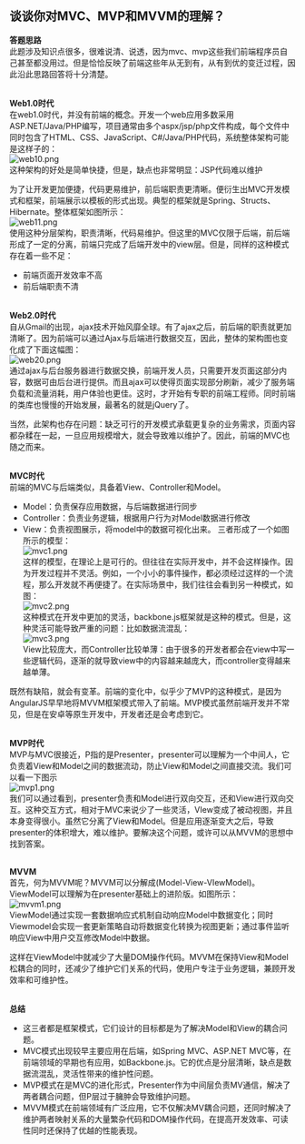 ## 谈谈你对MVC、MVP和MVVM的理解？
**答题思路**<br>
此题涉及知识点很多，很难说清、说透，因为mvc、mvp这些我们前端程序员自己甚至都没用过。但是恰恰反映了前端这些年从无到有，从有到优的变迁过程，因此沿此思路回答将十分清楚。<br><br>

**Web1.0时代**<br>
在web1.0时代，并没有前端的概念。开发一个web应用多数采用ASP.NET/Java/PHP编写，项目通常由多个aspx/jsp/php文件构成，每个文件中同时包含了HTML、CSS、JavaScript、C#/Java/PHP代码，系统整体架构可能是这样子的：<br>
![web10.png](https://github.com/CruxF/Vue-base/blob/master/%E9%9D%A2%E8%AF%95%E9%A2%98/imgs/web10.png?raw=true)<br>
这种架构的好处是简单快捷，但是，缺点也非常明显：JSP代码难以维护<br>

为了让开发更加便捷，代码更易维护，前后端职责更清晰。便衍生出MVC开发模式和框架，前端展示以模板的形式出现。典型的框架就是Spring、Structs、Hibernate。整体框架如图所示：<br>
![web11.png](https://github.com/CruxF/Vue-base/blob/master/%E9%9D%A2%E8%AF%95%E9%A2%98/imgs/web11.png?raw=true)<br>
使用这种分层架构，职责清晰，代码易维护。但这里的MVC仅限于后端，前后端形成了一定的分离，前端只完成了后端开发中的view层。但是，同样的这种模式存在着一些不足：
- 前端页面开发效率不高
- 前后端职责不清<br><br>

**Web2.0时代**<br>
自从Gmail的出现，ajax技术开始风靡全球。有了ajax之后，前后端的职责就更加清晰了。因为前端可以通过Ajax与后端进行数据交互，因此，整体的架构图也变化成了下面这幅图：<br>
![web20.png](https://github.com/CruxF/Vue-base/blob/master/%E9%9D%A2%E8%AF%95%E9%A2%98/imgs/web20.png?raw=true)<br>
通过ajax与后台服务器进行数据交换，前端开发人员，只需要开发页面这部分内容，数据可由后台进行提供。而且ajax可以使得页面实现部分刷新，减少了服务端负载和流量消耗，用户体验也更佳。这时，才开始有专职的前端工程师。同时前端的类库也慢慢的开始发展，最著名的就是jQuery了。<br>

当然，此架构也存在问题：缺乏可行的开发模式承载更复杂的业务需求，页面内容都杂糅在一起，一旦应用规模增大，就会导致难以维护了。因此，前端的MVC也随之而来。<br><br>

**MVC时代**<br>
前端的MVC与后端类似，具备着View、Controller和Model。
- Model：负责保存应用数据，与后端数据进行同步
- Controller：负责业务逻辑，根据用户行为对Model数据进行修改
- View：负责视图展示，将model中的数据可视化出来。
三者形成了一个如图所示的模型：<br>
![mvc1.png](https://github.com/CruxF/Vue-base/blob/master/%E9%9D%A2%E8%AF%95%E9%A2%98/imgs/mvc1.png?raw=true)<br>
这样的模型，在理论上是可行的。但往往在实际开发中，并不会这样操作。因为开发过程并不灵活。例如，一个小小的事件操作，都必须经过这样的一个流程，那么开发就不再便捷了。在实际场景中，我们往往会看到另一种模式，如图：<br>
![mvc2.png](https://github.com/CruxF/Vue-base/blob/master/%E9%9D%A2%E8%AF%95%E9%A2%98/imgs/mvc2.png?raw=true)<br>
这种模式在开发中更加的灵活，backbone.js框架就是这种的模式。但是，这种灵活可能导致严重的问题：比如数据流混乱：<br>
![mvc3.png](https://github.com/CruxF/Vue-base/blob/master/%E9%9D%A2%E8%AF%95%E9%A2%98/imgs/mvc3.png?raw=true)<br>
View比较庞大，而Controller比较单薄：由于很多的开发者都会在view中写一些逻辑代码，逐渐的就导致view中的内容越来越庞大，而controller变得越来越单薄。<br>

既然有缺陷，就会有变革。前端的变化中，似乎少了MVP的这种模式，是因为AngularJS早早地将MVVM框架模式带入了前端。MVP模式虽然前端开发并不常见，但是在安卓等原生开发中，开发者还是会考虑到它。<br><br>

**MVP时代**<br>
MVP与MVC很接近，P指的是Presenter，presenter可以理解为一个中间人，它负责着View和Model之间的数据流动，防止View和Model之间直接交流。我们可以看一下图示<br>
![mvp1.png](https://github.com/CruxF/Vue-base/blob/master/%E9%9D%A2%E8%AF%95%E9%A2%98/imgs/mvp1.png?raw=true)<br>
我们可以通过看到，presenter负责和Model进行双向交互，还和View进行双向交互。这种交互方式，相对于MVC来说少了一些灵活，VIew变成了被动视图，并且本身变得很小。虽然它分离了View和Model。但是应用逐渐变大之后，导致presenter的体积增大，难以维护。要解决这个问题，或许可以从MVVM的思想中找到答案。<br><br>

**MVVM**<br>
首先，何为MVVM呢？MVVM可以分解成(Model-View-VIewModel)。ViewModel可以理解为在presenter基础上的进阶版。如图所示：<br>
![mvvm1.png](https://github.com/CruxF/Vue-base/blob/master/%E9%9D%A2%E8%AF%95%E9%A2%98/imgs/mvvm1.png?raw=true)<br>
ViewModel通过实现一套数据响应式机制自动响应Model中数据变化；同时Viewmodel会实现一套更新策略自动将数据变化转换为视图更新；通过事件监听响应View中用户交互修改Model中数据。<br>

这样在ViewModel中就减少了大量DOM操作代码。MVVM在保持View和Model松耦合的同时，还减少了维护它们关系的代码，使用户专注于业务逻辑，兼顾开发效率和可维护性。<br><br>

**总结**<br>
- 这三者都是框架模式，它们设计的目标都是为了解决Model和View的耦合问题。
- MVC模式出现较早主要应用在后端，如Spring MVC、ASP.NET MVC等，在前端领域的早期也有应用，如Backbone.js。它的优点是分层清晰，缺点是数据流混乱，灵活性带来的维护性问题。
- MVP模式在是MVC的进化形式，Presenter作为中间层负责MV通信，解决了两者耦合问题，但P层过于臃肿会导致维护问题。
- MVVM模式在前端领域有广泛应用，它不仅解决MV耦合问题，还同时解决了维护两者映射关系的大量繁杂代码和DOM操作代码，在提高开发效率、可读性同时还保持了优越的性能表现。
